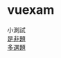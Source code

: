 # vuexam
小測試
<br>
[是非題](https://zsandax.github.io/vuexam/TrueOrFalse.html)
<br>
[多選題](https://zsandax.github.io/vuexam/MultipleChoice.html)
